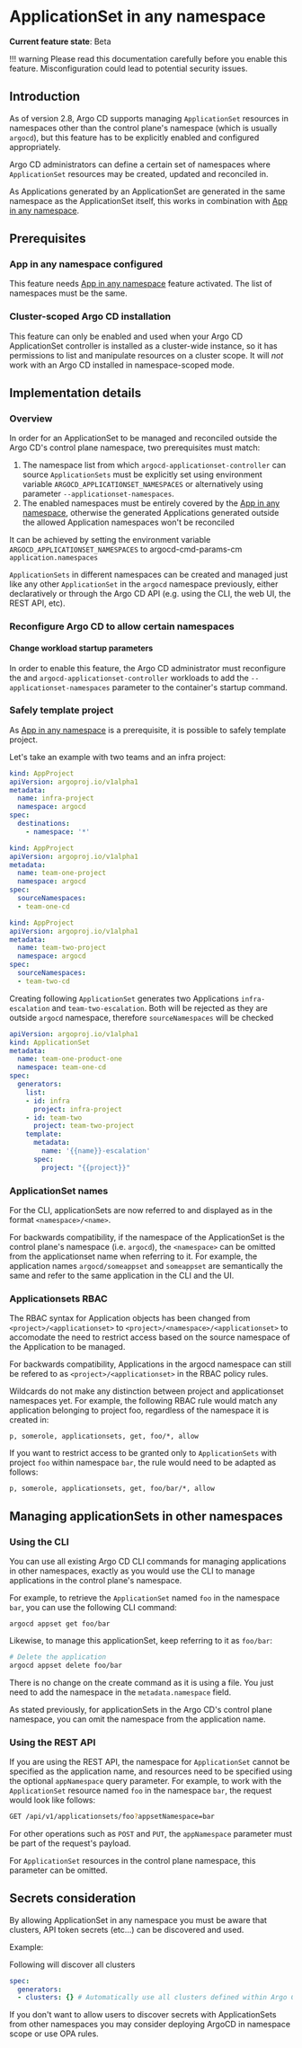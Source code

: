 # ApplicationSet in any namespace

**Current feature state**: Beta

!!! warning
    Please read this documentation carefully before you enable this feature. Misconfiguration could lead to potential security issues.

## Introduction

As of version 2.8, Argo CD supports managing `ApplicationSet` resources in namespaces other than the control plane's namespace (which is usually `argocd`), but this feature has to be explicitly enabled and configured appropriately.

Argo CD administrators can define a certain set of namespaces where `ApplicationSet` resources may be created, updated and reconciled in. 

As Applications generated by an ApplicationSet are generated in the same namespace as the ApplicationSet itself, this works in combination with [App in any namespace](../app-any-namespace.md).
    
## Prerequisites

### App in any namespace configured

This feature needs [App in any namespace](../app-any-namespace.md) feature activated. The list of namespaces must be the same.

### Cluster-scoped Argo CD installation

This feature can only be enabled and used when your Argo CD ApplicationSet controller is installed as a cluster-wide instance, so it has permissions to list and manipulate resources on a cluster scope. It will *not* work with an Argo CD installed in namespace-scoped mode.

## Implementation details

### Overview

In order for an ApplicationSet to be managed and reconciled outside the Argo CD's control plane namespace, two prerequisites must match:

1. The namespace list from which `argocd-applicationset-controller` can source `ApplicationSets` must be explicitly set using environment variable `ARGOCD_APPLICATIONSET_NAMESPACES` or alternatively using parameter `--applicationset-namespaces`.
2. The enabled namespaces must be entirely covered by the [App in any namespace](../app-any-namespace.md), otherwise the generated Applications generated outside the allowed Application namespaces won't be reconciled

It can be achieved by setting the environment variable `ARGOCD_APPLICATIONSET_NAMESPACES` to argocd-cmd-params-cm `application.namespaces`

`ApplicationSets` in different namespaces can be created and managed just like any other `ApplicationSet` in the `argocd` namespace previously, either declaratively or through the Argo CD API (e.g. using the CLI, the web UI, the REST API, etc).

### Reconfigure Argo CD to allow certain namespaces

#### Change workload startup parameters

In order to enable this feature, the Argo CD administrator must reconfigure the and `argocd-applicationset-controller` workloads to add the `--applicationset-namespaces` parameter to the container's startup command.

### Safely template project

As [App in any namespace](../app-any-namespace.md) is a prerequisite, it is possible to safely template project. 

Let's take an example with two teams and an infra project:

```yaml
kind: AppProject
apiVersion: argoproj.io/v1alpha1
metadata:
  name: infra-project
  namespace: argocd
spec:
  destinations:
    - namespace: '*'  
```

```yaml
kind: AppProject
apiVersion: argoproj.io/v1alpha1
metadata:
  name: team-one-project
  namespace: argocd
spec:
  sourceNamespaces:
  - team-one-cd
```

```yaml
kind: AppProject
apiVersion: argoproj.io/v1alpha1
metadata:
  name: team-two-project
  namespace: argocd
spec:
  sourceNamespaces:
  - team-two-cd
```

Creating following `ApplicationSet` generates two Applications `infra-escalation` and `team-two-escalation`. Both will be rejected as they are outside `argocd` namespace, therefore `sourceNamespaces` will be checked

```yaml
apiVersion: argoproj.io/v1alpha1
kind: ApplicationSet
metadata:
  name: team-one-product-one
  namespace: team-one-cd
spec:
  generators:
    list:
    - id: infra
      project: infra-project
    - id: team-two
      project: team-two-project
    template:
      metadata:
        name: '{{name}}-escalation'
      spec:
        project: "{{project}}"
```
  
### ApplicationSet names

For the CLI, applicationSets are now referred to and displayed as in the format `<namespace>/<name>`. 

For backwards compatibility, if the namespace of the ApplicationSet is the control plane's namespace (i.e. `argocd`), the `<namespace>` can be omitted from the applicationset name when referring to it. For example, the application names `argocd/someappset` and `someappset` are semantically the same and refer to the same application in the CLI and the UI.

### Applicationsets RBAC

The RBAC syntax for Application objects has been changed from `<project>/<applicationset>` to `<project>/<namespace>/<applicationset>` to accomodate the need to restrict access based on the source namespace of the Application to be managed.

For backwards compatibility, Applications in the argocd namespace can still be refered to as `<project>/<applicationset>` in the RBAC policy rules.

Wildcards do not make any distinction between project and applicationset namespaces yet. For example, the following RBAC rule would match any application belonging to project foo, regardless of the namespace it is created in:


```
p, somerole, applicationsets, get, foo/*, allow
```

If you want to restrict access to be granted only to `ApplicationSets` with project `foo` within namespace `bar`, the rule would need to be adapted as follows:

```
p, somerole, applicationsets, get, foo/bar/*, allow
```

## Managing applicationSets in other namespaces

### Using the CLI

You can use all existing Argo CD CLI commands for managing applications in other namespaces, exactly as you would use the CLI to manage applications in the control plane's namespace.

For example, to retrieve the `ApplicationSet` named `foo` in the namespace `bar`, you can use the following CLI command:

```shell
argocd appset get foo/bar
```

Likewise, to manage this applicationSet, keep referring to it as `foo/bar`:

```bash
# Delete the application
argocd appset delete foo/bar
```

There is no change on the create command as it is using a file. You just need to add the namespace in the `metadata.namespace` field.

As stated previously, for applicationSets in the Argo CD's control plane namespace, you can omit the namespace from the application name.

### Using the REST API

If you are using the REST API, the namespace for `ApplicationSet` cannot be specified as the application name, and resources need to be specified using the optional `appNamespace` query parameter. For example, to work with the `ApplicationSet` resource named `foo` in the namespace `bar`, the request would look like follows:

```bash
GET /api/v1/applicationsets/foo?appsetNamespace=bar
```

For other operations such as `POST` and `PUT`, the `appNamespace` parameter must be part of the request's payload.

For `ApplicationSet` resources in the control plane namespace, this parameter can be omitted.

## Secrets consideration

By allowing ApplicationSet in any namespace you must be aware that clusters, API token secrets (etc...) can be discovered and used. 

Example:

Following will discover all clusters

```yaml
spec:
  generators:
  - clusters: {} # Automatically use all clusters defined within Argo CD
```

If you don't want to allow users to discover secrets with ApplicationSets from other namespaces you may consider deploying ArgoCD in namespace scope or use OPA rules.